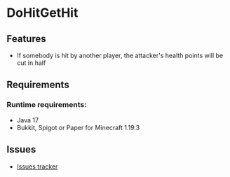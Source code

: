 # DoHitGetHit

## Features
- If somebody is hit by another player, the attacker's health points will be cut in half

## Requirements

### Runtime requirements:
- Java 17
- Bukkit, Spigot or Paper for Minecraft 1.19.3

## Issues
- [Issues tracker](https://github.com/baumbus/DoHitGetHit/issues)